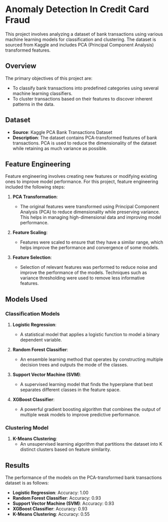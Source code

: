 # Anomaly Detection In Credit Card Fraud

This project involves analyzing a dataset of bank transactions using various machine learning models for classification and clustering. The dataset is sourced from Kaggle and includes PCA (Principal Component Analysis) transformed features.

## Overview

The primary objectives of this project are:
- To classify bank transactions into predefined categories using several machine learning classifiers.
- To cluster transactions based on their features to discover inherent patterns in the data.

## Dataset

- **Source**: Kaggle PCA Bank Transactions Dataset
- **Description**: The dataset contains PCA-transformed features of bank transactions. PCA is used to reduce the dimensionality of the dataset while retaining as much variance as possible.

## Feature Engineering

Feature engineering involves creating new features or modifying existing ones to improve model performance. For this project, feature engineering included the following steps:

1. **PCA Transformation**:
   - The original features were transformed using Principal Component Analysis (PCA) to reduce dimensionality while preserving variance. This helps in managing high-dimensional data and improving model performance.

2. **Feature Scaling**:
   - Features were scaled to ensure that they have a similar range, which helps improve the performance and convergence of some models.

3. **Feature Selection**:
   - Selection of relevant features was performed to reduce noise and improve the performance of the models. Techniques such as variance thresholding were used to remove less informative features.

## Models Used

### Classification Models

1. **Logistic Regression**:
   - A statistical model that applies a logistic function to model a binary dependent variable.
   
2. **Random Forest Classifier**:
   - An ensemble learning method that operates by constructing multiple decision trees and outputs the mode of the classes.

3. **Support Vector Machine (SVM)**:
   - A supervised learning model that finds the hyperplane that best separates different classes in the feature space.

4. **XGBoost Classifier**:
   - A powerful gradient boosting algorithm that combines the output of multiple weak models to improve predictive performance.

### Clustering Model

1. **K-Means Clustering**:
   - An unsupervised learning algorithm that partitions the dataset into K distinct clusters based on feature similarity.

## Results

The performance of the models on the PCA-transformed bank transactions dataset is as follows:

- **Logistic Regression**: Accuracy: 1.00
- **Random Forest Classifier**: Accuracy: 0.93
- **Support Vector Machine (SVM)**: Accuracy: 0.93
- **XGBoost Classifier**: Accuracy: 0.93
- **K-Means Clustering**: Accuracy: 0.55
